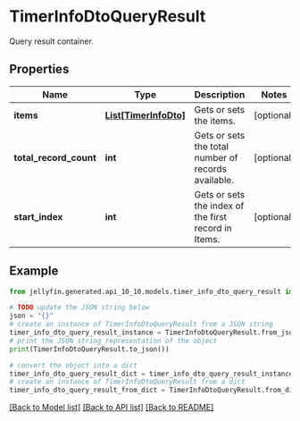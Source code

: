 # TimerInfoDtoQueryResult

Query result container.

## Properties

Name | Type | Description | Notes
------------ | ------------- | ------------- | -------------
**items** | [**List[TimerInfoDto]**](TimerInfoDto.md) | Gets or sets the items. | [optional] 
**total_record_count** | **int** | Gets or sets the total number of records available. | [optional] 
**start_index** | **int** | Gets or sets the index of the first record in Items. | [optional] 

## Example

```python
from jellyfin.generated.api_10_10.models.timer_info_dto_query_result import TimerInfoDtoQueryResult

# TODO update the JSON string below
json = "{}"
# create an instance of TimerInfoDtoQueryResult from a JSON string
timer_info_dto_query_result_instance = TimerInfoDtoQueryResult.from_json(json)
# print the JSON string representation of the object
print(TimerInfoDtoQueryResult.to_json())

# convert the object into a dict
timer_info_dto_query_result_dict = timer_info_dto_query_result_instance.to_dict()
# create an instance of TimerInfoDtoQueryResult from a dict
timer_info_dto_query_result_from_dict = TimerInfoDtoQueryResult.from_dict(timer_info_dto_query_result_dict)
```
[[Back to Model list]](README.md#documentation-for-models) [[Back to API list]](README.md#documentation-for-api-endpoints) [[Back to README]](README.md)


